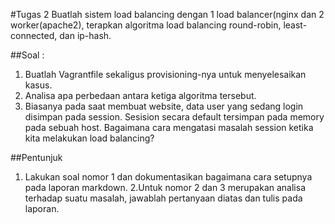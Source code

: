 #Tugas 2
Buatlah sistem load balancing dengan 1 load balancer(nginx dan 2 worker(apache2), terapkan algoritma load balancing round-robin, least-connected, dan ip-hash.

##Soal :
1. Buatlah Vagrantfile sekaligus provisioning-nya untuk menyelesaikan kasus.
2. Analisa apa perbedaan antara ketiga algoritma tersebut.
3. Biasanya pada saat membuat website, data user yang sedang login disimpan pada session. Sesision secara default tersimpan pada memory pada sebuah host. Bagaimana cara mengatasi masalah session ketika kita melakukan load balancing?

##Pentunjuk
1. Lakukan soal nomor 1 dan dokumentasikan bagaimana cara setupnya pada laporan markdown.
2.Untuk nomor 2 dan 3 merupakan analisa terhadap suatu masalah, jawablah pertanyaan diatas dan tulis pada laporan.


